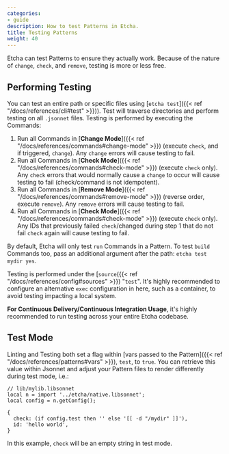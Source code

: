 ```yaml
---
categories:
- guide
description: How to test Patterns in Etcha.
title: Testing Patterns
weight: 40
---
```


Etcha can test Patterns to ensure they actually work.  Because of the nature of `change`, `check`, and `remove`, testing is more or less free.

## Performing Testing

You can test an entire path or specific files using [`etcha test`]({{< ref "/docs/references/cli#test" >}})).  Test will traverse directories and perform testing on all `.jsonnet` files.  Testing is performed by executing the Commands:

1. Run all Commands in [**Change Mode**]({{< ref "/docs/references/commands#change-mode" >}}) (execute `check`, and if triggered, `change`).  Any `change` errors will cause testing to fail.
2. Run all Commands in [**Check Mode**]({{< ref "/docs/references/commands#check-mode" >}}) (execute `check` only).  Any `check` errors that would normally cause a `change` to occur will cause testing to fail (check/command is not idempotent).
3. Run all Commands in [**Remove Mode**]({{< ref "/docs/references/commands#remove-mode" >}}) (reverse order, execute `remove`).  Any `remove` errors will cause testing to fail.
4. Run all Commands in [**Check Mode**]({{< ref "/docs/references/commands#check-mode" >}}) (execute `check` only).  Any IDs that previously failed `check`/changed during step 1 that do not fail `check` again will cause testing to fail.

By default, Etcha will only test `run` Commands in a Pattern.  To test `build` Commands too, pass an additional argument after the path: `etcha test mydir yes`.

Testing is performed under the [`source`({{< ref "/docs/references/config#sources" >}}) "`test`".  It's highly recommended to configure an alternative `exec` configuration in here, such as a container, to avoid testing impacting a local system.

**For Continuous Delivery/Continuous Integration Usage**, it's highly recommended to run testing across your entire Etcha codebase.

## Test Mode

Linting and Testing both set a flag within [vars passed to the Pattern]({{< ref "/docs/references/patterns#vars" >}}), `test`, to `true`.  You can retrieve this value within Jsonnet and adjust your Pattern files to render differently during test mode, i.e.:

```
// lib/mylib.libsonnet
local n = import '../etcha/native.libsonnet';
local config = n.getConfig();

{
  check: (if config.test then '' else '[[ -d "/mydir" ]]'),
  id: 'hello world',
}
```

In this example, `check` will be an empty string in test mode.

